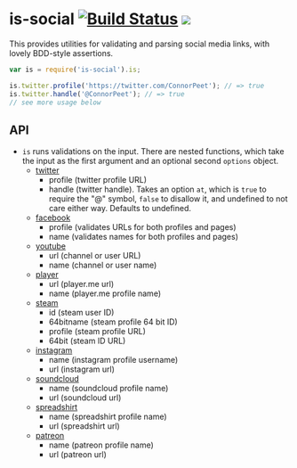 # is-social [![Build Status](https://img.shields.io/travis/WatchBeam/is-social.svg?style=flat-square)](https://travis-ci.org/WatchBeam/is-social) [![](https://img.shields.io/coveralls/MCProHosting/is-social.svg?style=flat-square)](https://coveralls.io/r/MCProHosting/is-social)

This provides utilities for validating and parsing social media links, with lovely BDD-style assertions.

```js
var is = require('is-social').is;

is.twitter.profile('https://twitter.com/ConnorPeet'); // => true
is.twitter.handle('@ConnorPeet'); // => true
// see more usage below
```

## API

  * `is` runs validations on the input. There are nested functions, which take the input as the first argument and an optional second `options` object.
    * [twitter](https://twitter.com)
      * profile (twitter profile URL)
      * handle (twitter handle). Takes an option `at`, which is `true` to require the "@" symbol, `false` to disallow it, and undefined to not care either way. Defaults to undefined.
    * [facebook](https://facebook.com)
      * profile (validates URLs for both profiles and pages)
      * name (validates names for both profiles and pages)
    * [youtube](https://youtube.com)
      * url (channel or user URL)
      * name (channel or user name)
    * [player](https://player.me)
      * url (player.me url)
      * name (player.me profile name)
    * [steam](https://steamcommunity.com)
      * id (steam user ID)
      * 64bitname (steam profile 64 bit ID)
      * profile (steam profile URL)
      * 64bit (steam ID URL)
    * [instagram](https://instagram.com)
      * name (instagram profile username)
      * url (instagram url)
    * [soundcloud](https://soundcloud.com)
      * name (soundcloud profile name)
      * url (soundcloud url)
    * [spreadshirt](https://spreadshirt.com)
      * name (spreadshirt profile name)
      * url (spreadshirt url)
    * [patreon](https://patreon.com)
      * name (patreon profile name)
      * url (patreon url)
